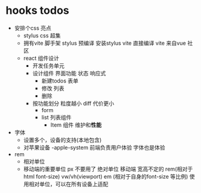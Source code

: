 # hooks todos 

- 安排个css 亮点
  - stylus 
      css 超集
  - 拥有vite 脚手架
    stylus 预编译 安装stylus vite 直接编译
    vite 来自vue 社区
  - react 组件设计
    - 开发任务单元
    - 设计组件
      界面功能 状态 响应式
      - 新建todos  表单
      - 修改  列表
      - 删除
    - 按功能划分  粒度越小  diff 代价更小
      - form
      - list 列表组件
        - Item 组件 维护和**性能**
- 字体
  - 设置多个，设备的支持(本地包含)
  - 对苹果设备 -apple-system  前端负责用户体验 字体也是体验
- rem
  - 相对单位
  - 移动端的重要单位  px 不要用了 绝对单位
    移动端 宽高不定的 rem(相对于 html font-size)   vw/vh(viewport)  em (相对于自身的font-size 等比例)
    使用相对单位，可以在所有设备上适配